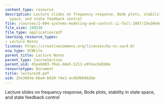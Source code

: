 ```yaml
---
content_type: resource
description: Lecture slides on frequency response, Bode plots, stability in state
  space, and state feedback control
file: /courses/2-004-systems-modeling-and-control-ii-fall-2007/25e3664eb6a4b62074e1ec4b9bb0b2be_lecture28.pdf
file_size: 249216
file_type: application/pdf
learning_resource_types:
- Lecture Notes
license: https://creativecommons.org/licenses/by-nc-sa/4.0/
ocw_type: OCWFile
parent_title: Lecture Notes
parent_type: CourseSection
parent_uid: d1eeb003-70a1-b8e5-5211-e97eacb45b0e
resourcetype: Document
title: lecture28.pdf
uid: 25e3664e-b6a4-b620-74e1-ec4b9bb0b2be
---
```

Lecture slides on frequency response, Bode plots, stability in state space, and state feedback control